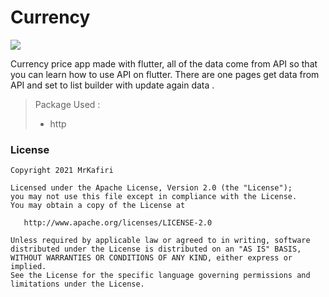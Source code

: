# Currency
<img src="https://i.postimg.cc/3RPKjHWz/Screenshot-1646121511.png" img/>

Currency price app made with flutter, all of the data come from API so that you can learn how to use API on flutter. There are one pages get data from API and set to list builder with update again data .

> Package Used :
> - http

### License

    Copyright 2021 MrKafiri

    Licensed under the Apache License, Version 2.0 (the "License");
    you may not use this file except in compliance with the License.
    You may obtain a copy of the License at

       http://www.apache.org/licenses/LICENSE-2.0

    Unless required by applicable law or agreed to in writing, software
    distributed under the License is distributed on an "AS IS" BASIS,
    WITHOUT WARRANTIES OR CONDITIONS OF ANY KIND, either express or implied.
    See the License for the specific language governing permissions and
    limitations under the License.
